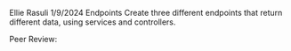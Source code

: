 Ellie Rasuli
1/9/2024
Endpoints
Create three different endpoints that return different data, using services and controllers.

Peer Review:
